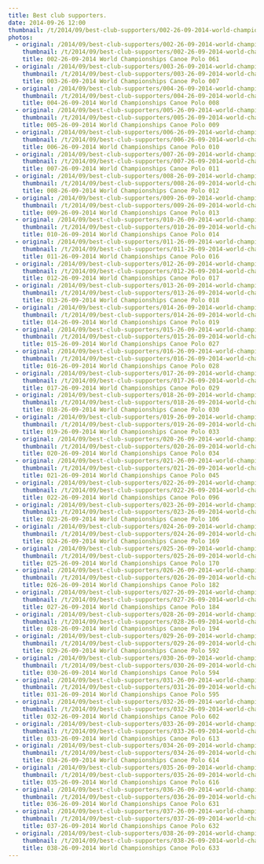 ```yaml
---
title: Best club supporters.
date: 2014-09-26 12:00
thumbnail: /t/2014/09/best-club-supporters/002-26-09-2014-world-championships-canoe-polo-061.jpg
photos:
  - original: /2014/09/best-club-supporters/002-26-09-2014-world-championships-canoe-polo-061.jpg
    thumbnail: /t/2014/09/best-club-supporters/002-26-09-2014-world-championships-canoe-polo-061.jpg
    title: 002-26-09-2014 World Championships Canoe Polo 061
  - original: /2014/09/best-club-supporters/003-26-09-2014-world-championships-canoe-polo-007.jpg
    thumbnail: /t/2014/09/best-club-supporters/003-26-09-2014-world-championships-canoe-polo-007.jpg
    title: 003-26-09-2014 World Championships Canoe Polo 007
  - original: /2014/09/best-club-supporters/004-26-09-2014-world-championships-canoe-polo-008.jpg
    thumbnail: /t/2014/09/best-club-supporters/004-26-09-2014-world-championships-canoe-polo-008.jpg
    title: 004-26-09-2014 World Championships Canoe Polo 008
  - original: /2014/09/best-club-supporters/005-26-09-2014-world-championships-canoe-polo-009.jpg
    thumbnail: /t/2014/09/best-club-supporters/005-26-09-2014-world-championships-canoe-polo-009.jpg
    title: 005-26-09-2014 World Championships Canoe Polo 009
  - original: /2014/09/best-club-supporters/006-26-09-2014-world-championships-canoe-polo-010.jpg
    thumbnail: /t/2014/09/best-club-supporters/006-26-09-2014-world-championships-canoe-polo-010.jpg
    title: 006-26-09-2014 World Championships Canoe Polo 010
  - original: /2014/09/best-club-supporters/007-26-09-2014-world-championships-canoe-polo-011.jpg
    thumbnail: /t/2014/09/best-club-supporters/007-26-09-2014-world-championships-canoe-polo-011.jpg
    title: 007-26-09-2014 World Championships Canoe Polo 011
  - original: /2014/09/best-club-supporters/008-26-09-2014-world-championships-canoe-polo-012.jpg
    thumbnail: /t/2014/09/best-club-supporters/008-26-09-2014-world-championships-canoe-polo-012.jpg
    title: 008-26-09-2014 World Championships Canoe Polo 012
  - original: /2014/09/best-club-supporters/009-26-09-2014-world-championships-canoe-polo-013.jpg
    thumbnail: /t/2014/09/best-club-supporters/009-26-09-2014-world-championships-canoe-polo-013.jpg
    title: 009-26-09-2014 World Championships Canoe Polo 013
  - original: /2014/09/best-club-supporters/010-26-09-2014-world-championships-canoe-polo-014.jpg
    thumbnail: /t/2014/09/best-club-supporters/010-26-09-2014-world-championships-canoe-polo-014.jpg
    title: 010-26-09-2014 World Championships Canoe Polo 014
  - original: /2014/09/best-club-supporters/011-26-09-2014-world-championships-canoe-polo-016.jpg
    thumbnail: /t/2014/09/best-club-supporters/011-26-09-2014-world-championships-canoe-polo-016.jpg
    title: 011-26-09-2014 World Championships Canoe Polo 016
  - original: /2014/09/best-club-supporters/012-26-09-2014-world-championships-canoe-polo-017.jpg
    thumbnail: /t/2014/09/best-club-supporters/012-26-09-2014-world-championships-canoe-polo-017.jpg
    title: 012-26-09-2014 World Championships Canoe Polo 017
  - original: /2014/09/best-club-supporters/013-26-09-2014-world-championships-canoe-polo-018.jpg
    thumbnail: /t/2014/09/best-club-supporters/013-26-09-2014-world-championships-canoe-polo-018.jpg
    title: 013-26-09-2014 World Championships Canoe Polo 018
  - original: /2014/09/best-club-supporters/014-26-09-2014-world-championships-canoe-polo-019.jpg
    thumbnail: /t/2014/09/best-club-supporters/014-26-09-2014-world-championships-canoe-polo-019.jpg
    title: 014-26-09-2014 World Championships Canoe Polo 019
  - original: /2014/09/best-club-supporters/015-26-09-2014-world-championships-canoe-polo-027.jpg
    thumbnail: /t/2014/09/best-club-supporters/015-26-09-2014-world-championships-canoe-polo-027.jpg
    title: 015-26-09-2014 World Championships Canoe Polo 027
  - original: /2014/09/best-club-supporters/016-26-09-2014-world-championships-canoe-polo-028.jpg
    thumbnail: /t/2014/09/best-club-supporters/016-26-09-2014-world-championships-canoe-polo-028.jpg
    title: 016-26-09-2014 World Championships Canoe Polo 028
  - original: /2014/09/best-club-supporters/017-26-09-2014-world-championships-canoe-polo-029.jpg
    thumbnail: /t/2014/09/best-club-supporters/017-26-09-2014-world-championships-canoe-polo-029.jpg
    title: 017-26-09-2014 World Championships Canoe Polo 029
  - original: /2014/09/best-club-supporters/018-26-09-2014-world-championships-canoe-polo-030.jpg
    thumbnail: /t/2014/09/best-club-supporters/018-26-09-2014-world-championships-canoe-polo-030.jpg
    title: 018-26-09-2014 World Championships Canoe Polo 030
  - original: /2014/09/best-club-supporters/019-26-09-2014-world-championships-canoe-polo-033.jpg
    thumbnail: /t/2014/09/best-club-supporters/019-26-09-2014-world-championships-canoe-polo-033.jpg
    title: 019-26-09-2014 World Championships Canoe Polo 033
  - original: /2014/09/best-club-supporters/020-26-09-2014-world-championships-canoe-polo-034.jpg
    thumbnail: /t/2014/09/best-club-supporters/020-26-09-2014-world-championships-canoe-polo-034.jpg
    title: 020-26-09-2014 World Championships Canoe Polo 034
  - original: /2014/09/best-club-supporters/021-26-09-2014-world-championships-canoe-polo-045.jpg
    thumbnail: /t/2014/09/best-club-supporters/021-26-09-2014-world-championships-canoe-polo-045.jpg
    title: 021-26-09-2014 World Championships Canoe Polo 045
  - original: /2014/09/best-club-supporters/022-26-09-2014-world-championships-canoe-polo-096.jpg
    thumbnail: /t/2014/09/best-club-supporters/022-26-09-2014-world-championships-canoe-polo-096.jpg
    title: 022-26-09-2014 World Championships Canoe Polo 096
  - original: /2014/09/best-club-supporters/023-26-09-2014-world-championships-canoe-polo-106.jpg
    thumbnail: /t/2014/09/best-club-supporters/023-26-09-2014-world-championships-canoe-polo-106.jpg
    title: 023-26-09-2014 World Championships Canoe Polo 106
  - original: /2014/09/best-club-supporters/024-26-09-2014-world-championships-canoe-polo-169.jpg
    thumbnail: /t/2014/09/best-club-supporters/024-26-09-2014-world-championships-canoe-polo-169.jpg
    title: 024-26-09-2014 World Championships Canoe Polo 169
  - original: /2014/09/best-club-supporters/025-26-09-2014-world-championships-canoe-polo-170.jpg
    thumbnail: /t/2014/09/best-club-supporters/025-26-09-2014-world-championships-canoe-polo-170.jpg
    title: 025-26-09-2014 World Championships Canoe Polo 170
  - original: /2014/09/best-club-supporters/026-26-09-2014-world-championships-canoe-polo-182.jpg
    thumbnail: /t/2014/09/best-club-supporters/026-26-09-2014-world-championships-canoe-polo-182.jpg
    title: 026-26-09-2014 World Championships Canoe Polo 182
  - original: /2014/09/best-club-supporters/027-26-09-2014-world-championships-canoe-polo-184.jpg
    thumbnail: /t/2014/09/best-club-supporters/027-26-09-2014-world-championships-canoe-polo-184.jpg
    title: 027-26-09-2014 World Championships Canoe Polo 184
  - original: /2014/09/best-club-supporters/028-26-09-2014-world-championships-canoe-polo-194.jpg
    thumbnail: /t/2014/09/best-club-supporters/028-26-09-2014-world-championships-canoe-polo-194.jpg
    title: 028-26-09-2014 World Championships Canoe Polo 194
  - original: /2014/09/best-club-supporters/029-26-09-2014-world-championships-canoe-polo-592.jpg
    thumbnail: /t/2014/09/best-club-supporters/029-26-09-2014-world-championships-canoe-polo-592.jpg
    title: 029-26-09-2014 World Championships Canoe Polo 592
  - original: /2014/09/best-club-supporters/030-26-09-2014-world-championships-canoe-polo-594.jpg
    thumbnail: /t/2014/09/best-club-supporters/030-26-09-2014-world-championships-canoe-polo-594.jpg
    title: 030-26-09-2014 World Championships Canoe Polo 594
  - original: /2014/09/best-club-supporters/031-26-09-2014-world-championships-canoe-polo-595.jpg
    thumbnail: /t/2014/09/best-club-supporters/031-26-09-2014-world-championships-canoe-polo-595.jpg
    title: 031-26-09-2014 World Championships Canoe Polo 595
  - original: /2014/09/best-club-supporters/032-26-09-2014-world-championships-canoe-polo-602.jpg
    thumbnail: /t/2014/09/best-club-supporters/032-26-09-2014-world-championships-canoe-polo-602.jpg
    title: 032-26-09-2014 World Championships Canoe Polo 602
  - original: /2014/09/best-club-supporters/033-26-09-2014-world-championships-canoe-polo-613.jpg
    thumbnail: /t/2014/09/best-club-supporters/033-26-09-2014-world-championships-canoe-polo-613.jpg
    title: 033-26-09-2014 World Championships Canoe Polo 613
  - original: /2014/09/best-club-supporters/034-26-09-2014-world-championships-canoe-polo-614.jpg
    thumbnail: /t/2014/09/best-club-supporters/034-26-09-2014-world-championships-canoe-polo-614.jpg
    title: 034-26-09-2014 World Championships Canoe Polo 614
  - original: /2014/09/best-club-supporters/035-26-09-2014-world-championships-canoe-polo-616.jpg
    thumbnail: /t/2014/09/best-club-supporters/035-26-09-2014-world-championships-canoe-polo-616.jpg
    title: 035-26-09-2014 World Championships Canoe Polo 616
  - original: /2014/09/best-club-supporters/036-26-09-2014-world-championships-canoe-polo-631.jpg
    thumbnail: /t/2014/09/best-club-supporters/036-26-09-2014-world-championships-canoe-polo-631.jpg
    title: 036-26-09-2014 World Championships Canoe Polo 631
  - original: /2014/09/best-club-supporters/037-26-09-2014-world-championships-canoe-polo-632.jpg
    thumbnail: /t/2014/09/best-club-supporters/037-26-09-2014-world-championships-canoe-polo-632.jpg
    title: 037-26-09-2014 World Championships Canoe Polo 632
  - original: /2014/09/best-club-supporters/038-26-09-2014-world-championships-canoe-polo-633.jpg
    thumbnail: /t/2014/09/best-club-supporters/038-26-09-2014-world-championships-canoe-polo-633.jpg
    title: 038-26-09-2014 World Championships Canoe Polo 633
---
```

